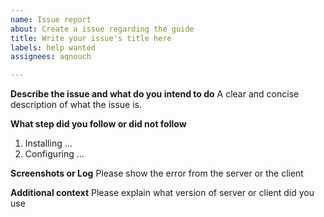 ```yaml
---
name: Issue report
about: Create a issue regarding the guide
title: Write your issue's title here
labels: help wanted
assignees: aqnouch

---
```


**Describe the issue and what do you intend to do**
A clear and concise description of what the issue is.

**What step did you follow or did not follow**
1. Installing ...
2. Configuring ...

**Screenshots or Log**
Please show the error from the server or the client

**Additional context**
Please explain what version of server or client did you use
